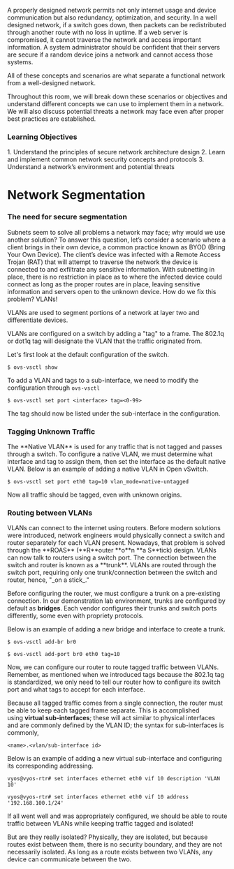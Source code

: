 A properly designed network permits not only internet usage and device communication but also redundancy, optimization, and security. In a well designed network, if a switch goes down, then packets can be redistributed through another route with no loss in uptime. If a web server is compromised, it cannot traverse the network and access important information. A system administrator should be confident that their servers are secure if a random device joins a network and cannot access those systems. 

All of these concepts and scenarios are what separate a functional network from a well-designed network.

Throughout this room, we will break down these scenarios or objectives and understand different concepts we can use to implement them in a network. We will also discuss potential threats a network may face even after proper best practices are established.

<h3> Learning Objectives </h3>
1. Understand the principles of secure network architecture design
2. Learn and implement common network security concepts and protocols
3. Understand a network’s environment and potential threats

# Network Segmentation

<h3> The need for secure segmentation </h3>
Subnets seem to solve all problems a network may face; why would we use another solution? To answer this question, let’s consider a scenario where a client brings in their own device, a common practice known as BYOD (Bring Your Own Device). The client’s device was infected with a Remote Access Trojan (RAT) that will attempt to traverse the network the device is connected to and exfiltrate any sensitive information. With subnetting in place, there is no restriction in place as to where the infected device could connect as long as the proper routes are in place, leaving sensitive information and servers open to the unknown device. How do we fix this problem? VLANs! 

VLANs are used to segment portions of a network at layer two and differentiate devices. 

VLANs are configured on a switch by adding a "tag" to a frame. The 802.1q or dot1q tag will designate the VLAN that the traffic originated from.

Let's first look at the default configuration of the switch.

```
$ ovs-vsctl show
```

To add a VLAN and tags to a sub-interface, we need to modify the configuration through `ovs-vsctl`

```
$ ovs-vsctl set port <interface> tag=<0-99>
```

The tag should now be listed under the sub-interface in the configuration.

<h3> Tagging Unknown Traffic </h3>
The **Native VLAN** is used for any traffic that is not tagged and passes through a switch. To configure a native VLAN, we must determine what interface and tag to assign them, then set the interface as the default native VLAN. Below is an example of adding a native VLAN in Open vSwitch.

```
$ ovs-vsctl set port eth0 tag=10 vlan_mode=native-untagged
```

Now all traffic should be tagged, even with unknown origins.

<h3> Routing between VLANs </h3>
VLANs can connect to the internet using routers. Before modern solutions were introduced, network engineers would physically connect a switch and router separately for each VLAN present. Nowadays, that problem is solved through the **ROAS** (**R**outer **o**n **a S**tick) design. VLANs can now talk to routers using a switch port. 
The connection between the switch and router is known as a **trunk**. VLANs are routed through the switch port, requiring only one trunk/connection between the switch and router, hence, "_on a stick_."

Before configuring the router, we must configure a trunk on a pre-existing connection. In our demonstration lab environment, trunks are configured by default as **bridges**. Each vendor configures their trunks and switch ports differently, some even with propriety protocols.

Below is an example of adding a new bridge and interface to create a trunk.

```
$ ovs-vsctl add-br br0
```

```
$ ovs-vsctl add-port br0 eth0 tag=10
```

Now, we can configure our router to route tagged traffic between VLANs. Remember, as mentioned when we introduced tags because the 802.1q tag is standardized, we only need to tell our router how to configure its switch port and what tags to accept for each interface.

Because all tagged traffic comes from a single connection, the router must be able to keep each tagged frame separate. This is accomplished using **virtual sub-interfaces**; these will act similar to physical interfaces and are commonly defined by the VLAN ID; the syntax for sub-interfaces is commonly, 
```
<name>.<vlan/sub-interface id> 
```

Below is an example of adding a new virtual sub-interface and configuring its corresponding addressing.

```
vyos@vyos-rtr# set interfaces ethernet eth0 vif 10 description 'VLAN 10'
```

```
vyos@vyos-rtr# set interfaces ethernet eth0 vif 10 address '192.168.100.1/24'
```

If all went well and was appropriately configured, we should be able to route traffic between VLANs while keeping traffic tagged and isolated!

But are they really isolated? Physically, they are isolated, but because routes exist between them, there is no security boundary, and they are not necessarily isolated. As long as a route exists between two VLANs, any device can communicate between the two.

